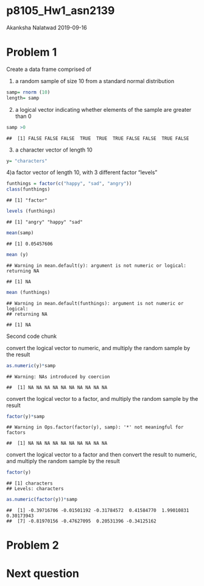 p8105\_Hw1\_asn2139
================
Akanksha Nalatwad
2019-09-16

# Problem 1

Create a data frame comprised of

1)  a random sample of size 10 from a standard normal distribution

<!-- end list -->

``` r
samp= rnorm (10)
length= samp
```

2)  a logical vector indicating whether elements of the sample are
    greater than 0

<!-- end list -->

``` r
samp >0
```

    ##  [1] FALSE FALSE FALSE  TRUE  TRUE  TRUE FALSE FALSE  TRUE FALSE

3)  a character vector of length 10

<!-- end list -->

``` r
y= "characters"
```

4)a factor vector of length 10, with 3 different factor “levels”

``` r
funthings = factor(c("happy", "sad", "angry"))
class(funthings)
```

    ## [1] "factor"

``` r
levels (funthings)
```

    ## [1] "angry" "happy" "sad"

``` r
mean(samp)
```

    ## [1] 0.05457606

``` r
mean (y)
```

    ## Warning in mean.default(y): argument is not numeric or logical: returning NA

    ## [1] NA

``` r
mean (funthings)
```

    ## Warning in mean.default(funthings): argument is not numeric or logical:
    ## returning NA

    ## [1] NA

Second code chunk

convert the logical vector to numeric, and multiply the random sample by
the result

``` r
as.numeric(y)*samp
```

    ## Warning: NAs introduced by coercion

    ##  [1] NA NA NA NA NA NA NA NA NA NA

convert the logical vector to a factor, and multiply the random sample
by the result

``` r
factor(y)*samp
```

    ## Warning in Ops.factor(factor(y), samp): '*' not meaningful for factors

    ##  [1] NA NA NA NA NA NA NA NA NA NA

convert the logical vector to a factor and then convert the result to
numeric, and multiply the random sample by the result

``` r
factor(y)
```

    ## [1] characters
    ## Levels: characters

``` r
as.numeric(factor(y))*samp
```

    ##  [1] -0.39716706 -0.01501192 -0.31784572  0.41584770  1.99010831  0.30173943
    ##  [7] -0.81970156 -0.47627095  0.20531396 -0.34125162

# Problem 2

# Next question

